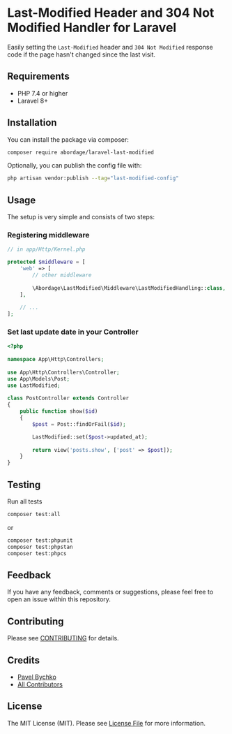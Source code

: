 # Last-Modified Header and 304 Not Modified Handler for Laravel

Easily setting the `Last-Modified` header and `304 Not Modified` response code if the page hasn't changed since the last visit.

[//]: # (<p style="text-align: center;">)

[//]: # ()
[//]: # (<a href="https://packagist.org/packages/abordage/laravel-last-modified" title="Packagist version">)

[//]: # (    <img alt="Packagist Version" src="https://img.shields.io/packagist/v/abordage/laravel-last-modified">)

[//]: # (</a>)

[//]: # ()
[//]: # ()
[//]: # (<a href="https://github.com/abordage/laravel-last-modified/blob/master/README.md" title="License">)

[//]: # (    <img alt="License" src="https://img.shields.io/github/license/abordage/laravel-last-modified">)

[//]: # (</a>)

[//]: # ()
[//]: # ()
[//]: # (<a href="https://github.com/abordage/laravel-last-modified/actions/workflows/tests.yml" title="GitHub Tests Status">)

[//]: # (    <img alt="GitHub Tests Status" src="https://img.shields.io/github/workflow/status/abordage/laravel-last-modified/tests?label=tests">)

[//]: # (</a>)

[//]: # ()
[//]: # ()
[//]: # (<a href="https://github.com/abordage/laravel-last-modified/actions/workflows/tests.yml" title="GitHub Code Style Status">)

[//]: # (    <img alt="GitHub Code Style Status" src="https://img.shields.io/github/workflow/status/abordage/laravel-last-modified/php-cs-fixer?label=code%20style">)

[//]: # (</a>)

[//]: # ()
[//]: # ()
[//]: # (<a href="https://www.php.net/" title="PHP version">)

[//]: # (    <img alt="Packagist PHP Version Support" src="https://img.shields.io/packagist/php-v/abordage/laravel-last-modified">)

[//]: # (</a>)

[//]: # ()
[//]: # (</p>)


## Requirements
- PHP 7.4 or higher
- Laravel 8+

## Installation

You can install the package via composer:

```bash
composer require abordage/laravel-last-modified
```

Optionally, you can publish the config file with:

```bash
php artisan vendor:publish --tag="last-modified-config"
```
## Usage
The setup is very simple and consists of two steps:

### Registering middleware

```php
// in app/Http/Kernel.php

protected $middleware = [
    'web' => [
        // other middleware
        
        \Abordage\LastModified\Middleware\LastModifiedHandling::class,
    ],
    
    // ...
];
```

### Set last update date in your Controller

```php
<?php
 
namespace App\Http\Controllers;
 
use App\Http\Controllers\Controller;
use App\Models\Post;
use LastModified;
 
class PostController extends Controller
{
    public function show($id)
    {
        $post = Post::findOrFail($id);

        LastModified::set($post->updated_at);
        
        return view('posts.show', ['post' => $post]);
    }
}
```

## Testing

Run all tests

```bash
composer test:all
```

or

```bash
composer test:phpunit
composer test:phpstan
composer test:phpcs
```

## Feedback

If you have any feedback, comments or suggestions, please feel free to open an issue within this repository.

## Contributing

Please see [CONTRIBUTING](https://github.com/abordage/.github/blob/master/CONTRIBUTING.md) for details.

## Credits

- [Pavel Bychko](https://github.com/abordage)
- [All Contributors](../../contributors)

## License

The MIT License (MIT). Please see [License File](LICENSE.md) for more information.
